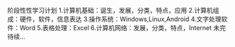 阶段性性学习计划
1.计算机基础：诞生，发展，分类，特点，应用
2.计算机组成：硬件，软件，信息表达
3.操作系统：Windows,Linux,Android
4.文字处理软件：Word
5.表格处理：Excel
6.计算机网络：发展，分类，特点，Internet
未完待续...
